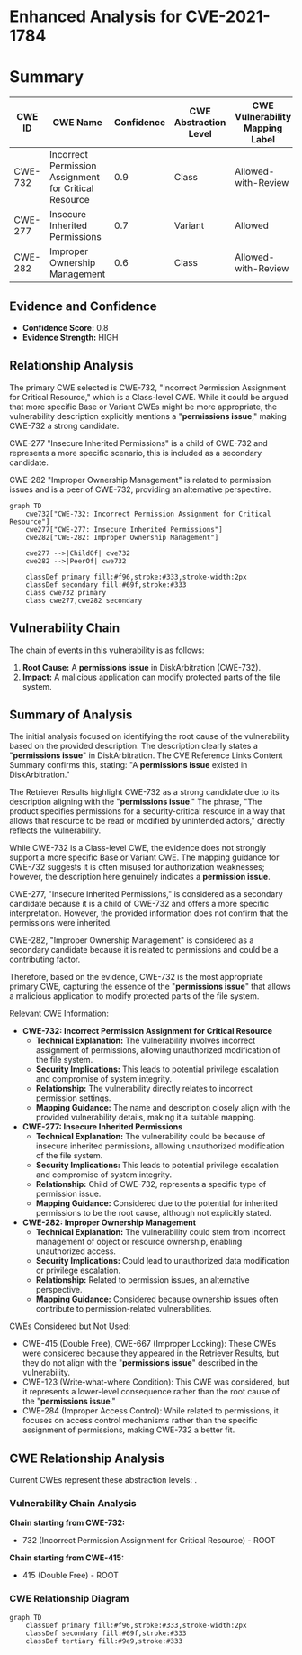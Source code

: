 # Enhanced Analysis for CVE-2021-1784

# Summary
| CWE ID | CWE Name | Confidence | CWE Abstraction Level | CWE Vulnerability Mapping Label | CWE-Vulnerability Mapping Notes |
|---|---|---|---|---|---|
| CWE-732 | Incorrect Permission Assignment for Critical Resource | 0.9 | Class | Allowed-with-Review | Primary CWE |
| CWE-277 | Insecure Inherited Permissions | 0.7 | Variant | Allowed | Secondary Candidate |
| CWE-282 | Improper Ownership Management | 0.6 | Class | Allowed-with-Review | Secondary Candidate |

## Evidence and Confidence

*   **Confidence Score:** 0.8
*   **Evidence Strength:** HIGH

## Relationship Analysis
The primary CWE selected is CWE-732, "Incorrect Permission Assignment for Critical Resource," which is a Class-level CWE. While it could be argued that more specific Base or Variant CWEs might be more appropriate, the vulnerability description explicitly mentions a "**permissions issue**," making CWE-732 a strong candidate.

CWE-277 "Insecure Inherited Permissions" is a child of CWE-732 and represents a more specific scenario, this is included as a secondary candidate.

CWE-282 "Improper Ownership Management" is related to permission issues and is a peer of CWE-732, providing an alternative perspective.

```mermaid
graph TD
    cwe732["CWE-732: Incorrect Permission Assignment for Critical Resource"]
    cwe277["CWE-277: Insecure Inherited Permissions"]
    cwe282["CWE-282: Improper Ownership Management"]

    cwe277 -->|ChildOf| cwe732
    cwe282 -->|PeerOf| cwe732

    classDef primary fill:#f96,stroke:#333,stroke-width:2px
    classDef secondary fill:#69f,stroke:#333
    class cwe732 primary
    class cwe277,cwe282 secondary
```

## Vulnerability Chain
The chain of events in this vulnerability is as follows:
1.  **Root Cause:** A **permissions issue** in DiskArbitration (CWE-732).
2.  **Impact:** A malicious application can modify protected parts of the file system.

## Summary of Analysis
The initial analysis focused on identifying the root cause of the vulnerability based on the provided description. The description clearly states a "**permissions issue**" in DiskArbitration. The CVE Reference Links Content Summary confirms this, stating: "A **permissions issue** existed in DiskArbitration."

The Retriever Results highlight CWE-732 as a strong candidate due to its description aligning with the "**permissions issue**." The phrase, "The product specifies permissions for a security-critical resource in a way that allows that resource to be read or modified by unintended actors," directly reflects the vulnerability.

While CWE-732 is a Class-level CWE, the evidence does not strongly support a more specific Base or Variant CWE. The mapping guidance for CWE-732 suggests it is often misused for authorization weaknesses; however, the description here genuinely indicates a **permission issue**.

CWE-277, "Insecure Inherited Permissions," is considered as a secondary candidate because it is a child of CWE-732 and offers a more specific interpretation. However, the provided information does not confirm that the permissions were inherited.

CWE-282, "Improper Ownership Management" is considered as a secondary candidate because it is related to permissions and could be a contributing factor.

Therefore, based on the evidence, CWE-732 is the most appropriate primary CWE, capturing the essence of the "**permissions issue**" that allows a malicious application to modify protected parts of the file system.

Relevant CWE Information:
-   **CWE-732: Incorrect Permission Assignment for Critical Resource**
    -   **Technical Explanation:** The vulnerability involves incorrect assignment of permissions, allowing unauthorized modification of the file system.
    -   **Security Implications:** This leads to potential privilege escalation and compromise of system integrity.
    -   **Relationship:** The vulnerability directly relates to incorrect permission settings.
    -   **Mapping Guidance:** The name and description closely align with the provided vulnerability details, making it a suitable mapping.
-   **CWE-277: Insecure Inherited Permissions**
    -   **Technical Explanation:** The vulnerability could be because of insecure inherited permissions, allowing unauthorized modification of the file system.
    -   **Security Implications:** This leads to potential privilege escalation and compromise of system integrity.
    -   **Relationship:** Child of CWE-732, represents a specific type of permission issue.
    -   **Mapping Guidance:** Considered due to the potential for inherited permissions to be the root cause, although not explicitly stated.
-   **CWE-282: Improper Ownership Management**
    -   **Technical Explanation:** The vulnerability could stem from incorrect management of object or resource ownership, enabling unauthorized access.
    -   **Security Implications:** Could lead to unauthorized data modification or privilege escalation.
    -   **Relationship:** Related to permission issues, an alternative perspective.
    -   **Mapping Guidance:** Considered because ownership issues often contribute to permission-related vulnerabilities.

CWEs Considered but Not Used:
-   CWE-415 (Double Free), CWE-667 (Improper Locking): These CWEs were considered because they appeared in the Retriever Results, but they do not align with the "**permissions issue**" described in the vulnerability.
-   CWE-123 (Write-what-where Condition): This CWE was considered, but it represents a lower-level consequence rather than the root cause of the "**permissions issue**."
-   CWE-284 (Improper Access Control): While related to permissions, it focuses on access control mechanisms rather than the specific assignment of permissions, making CWE-732 a better fit.


## CWE Relationship Analysis

Current CWEs represent these abstraction levels: .


### Vulnerability Chain Analysis

**Chain starting from CWE-732:**
- 732 (Incorrect Permission Assignment for Critical Resource) - ROOT


**Chain starting from CWE-415:**
- 415 (Double Free) - ROOT



### CWE Relationship Diagram

```mermaid
graph TD
    classDef primary fill:#f96,stroke:#333,stroke-width:2px
    classDef secondary fill:#69f,stroke:#333
    classDef tertiary fill:#9e9,stroke:#333
```